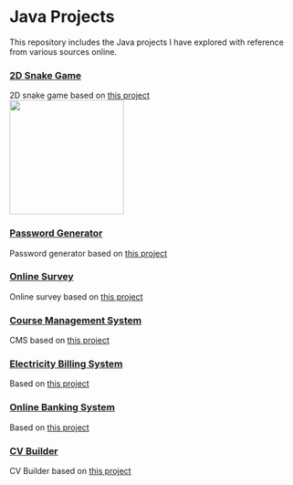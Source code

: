 # Java Projects

This repository includes the Java projects I have explored with reference from various sources online.

### [2D Snake Game](https://github.com/pjbramos/java_projects/tree/main/snake/src/main/java)
2D snake game based on [this project](https://github.com/janbodnar/Java-Snake-Game)
<br><img src="https://github.com/user-attachments/assets/6acb489a-e0cc-43fa-b8cc-71cb5635e4f4" width="200">

### [Password Generator](https://github.com/pjbramos/java_projects/tree/main/password_gen)
Password generator based on [this project](https://github.com/KZarzour/Password-Generator/tree/master)

### [Online Survey](https://github.com/pjbramos/java_projects/tree/main/online_survey)
Online survey based on [this project](https://github.com/kodekracker/Online-Survey-System)

### [Course Management System](https://github.com/pjbramos/java_projects/tree/main/course_mngmt)
CMS based on [this project](https://github.com/R0shish/Course-Management-System)

### [Electricity Billing System](https://github.com/pjbramos/java_projects/tree/main/elec_billing)
Based on [this project](https://github.com/Adarsh9616/Electricity_Billing_System)

### [Online Banking System](https://github.com/pjbramos/java_projects/tree/main/obs)
Based on [this project](https://github.com/R0shish/Course-Management-System)

### [CV Builder](https://github.com/pjbramos/java_projects/tree/main/cv_builder)
CV Builder based on [this project](https://github.com/meetakbari/CV-Resume-Builder)
